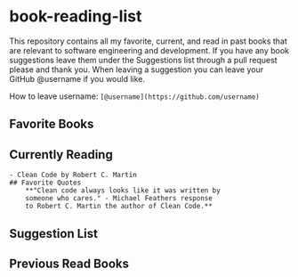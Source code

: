 # book-reading-list

This repository contains all my favorite, current, and read 
in past books that are relevant to software engineering and 
development. If you have any book suggestions leave them 
under the Suggestions list through a pull request please 
and thank you. When leaving a suggestion you can leave your 
GitHub @username if you would like.

How to leave username: `[@username](https://github.com/username)`

## Favorite Books

## Currently Reading
	- Clean Code by Robert C. Martin
	## Favorite Quotes
		**"Clean code always looks like it was written by
		someone who cares." - Michael Feathers response
		to Robert C. Martin the author of Clean Code.**
	
## Suggestion List 

## Previous Read Books
